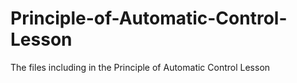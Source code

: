 # Principle-of-Automatic-Control-Lesson
The files including in the Principle of Automatic Control Lesson
